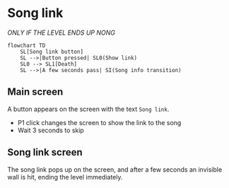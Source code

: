 # Song link
_ONLY IF THE LEVEL ENDS UP NONG_

```mermaid
flowchart TD
    SL[Song link button]
    SL -->|Button pressed| SL0(Show link)
    SL0 --> SL1[Death]
    SL -->|A few seconds pass| SI(Song info transition)
```

## Main screen
A button appears on the screen with the text `Song link`.
+ P1 click changes the screen to show the link to the song
+ Wait 3 seconds to skip

## Song link screen
The song link pops up on the screen, and after a few seconds
an invisible wall is hit, ending the level immediately.
